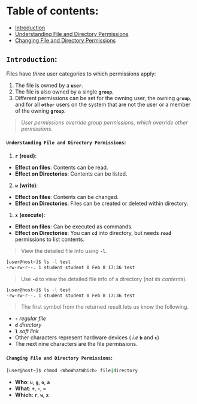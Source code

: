 # **Table of contents**:
  - [Introduction](#introduction)
  - [Understanding File and Directory Permissions](#understanding-file-and-directory-permissions)
  - [Changing File and Directory Permissions](#changing-file-and-directory-permissions)

## **`Introduction`:**
Files have *three* user categories to which permissions apply:
1. The file is owned by a **`user`**.
2. The file is also owned by a single **`group`**.
3. Different permissions can be set for the owning user, the owning **`group`**, and for all **`other`** users on the system that are not the user or a member of the owning **`group`**.

>  *User permissions override group permissions, which override other permissions.*

#### **`Understanding File and Directory Permissions`:**

1. **`r`** **(read)**:
  - **Effect on files**: Contents can be read.
  - **Effect on Directories**: Contents can be listed.

2. **`w`** **(write)**:
  - **Effect on files**: Contents can be changed.
  - **Effect on Directories**: Files can be created or deleted within directory.

1. **`x`** **(execute)**:
  - **Effect on files**: Can be executed as commands.
  - **Effect on Directories**: You can **`cd`** into directory, but needs **`read`** permissions to list contents.

> View the detailed file info using **`-l`**.

```zsh
[user@host~]$ ls -l test
-rw-rw-r--. 1 student student 0 Feb 8 17:36 test
```

> Use **`-d`** to view the detailed file info of a directory (*not its contents*).

```zsh
[user@host~]$ ls -l test
-rw-rw-r--. 1 student student 0 Feb 8 17:36 test
```

> The first symbol from the returned result lets us know the following.

- **`-`**  *regular file*
- **`d`** *directory*
- **`l`**  *soft link*
- Other characters represent hardware devices ( *i.e* **`b`** and **`c`**) 
- The next nine characters are the file permissions.

#### **`Changing File and Directory Permissions`**:
```zsh
[user@host~]$ chmod <WhoWhatWhich> file|directory
```
- **Who**: **`u`**, **`g`**, **`o`**, **`a`** 
- **What**: **`+`**, **`-`**, **`=`** 
- **Which**: **`r`**, **`w`**, **`x`** 







